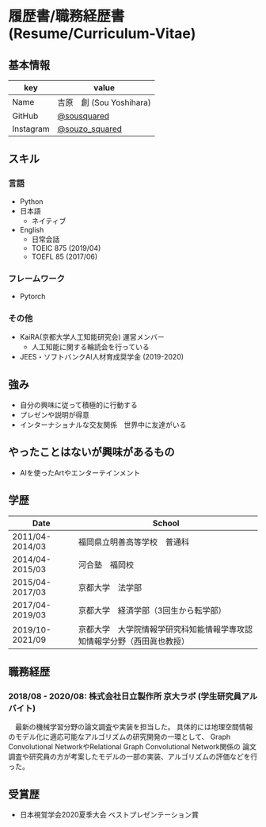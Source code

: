 # 履歴書/職務経歴書 (Resume/Curriculum-Vitae)

## 基本情報
|key|value|
|---|-----|
|Name|吉原　創 (Sou Yoshihara)|
|GitHub|[@sousquared](https://github.com/sousquared)
|Instagram|[@souzo_squared](https://www.instagram.com/souzo_squared/)|

## スキル
### 言語
- Python
- 日本語
  - ネイティブ
- English
  - 日常会話
  - TOEIC 875 (2019/04)
  - TOEFL 85 (2017/06)

### フレームワーク
- Pytorch

### その他
- KaiRA(京都大学人工知能研究会) 運営メンバー
    - 人工知能に関する輪読会を行っている
- JEES・ソフトバンクAI人材育成奨学金 (2019-2020)

## 強み
- 自分の興味に従って積極的に行動する
- プレゼンや説明が得意
- インターナショナルな交友関係　世界中に友達がいる

## やったことはないが興味があるもの
- AIを使ったArtやエンターテインメント

## 学歴
|Date|School|
|----|-----|
|2011/04-2014/03|福岡県立明善高等学校　普通科|
|2014/04-2015/03|河合塾　福岡校|
|2015/04-2017/03|京都大学　法学部|
|2017/04-2019/03|京都大学　経済学部（3回生から転学部）|
|2019/10-2021/09|京都大学　大学院情報学研究科知能情報学専攻認知情報学分野（西田眞也教授）|


## 職務経歴
### 2018/08 - 2020/08: 株式会社日立製作所 京大ラボ (学生研究員アルバイト)
　最新の機械学習分野の論文調査や実装を担当した。
具体的には地理空間情報のモデル化に適応可能なアルゴリズムの研究開発の一環として、
Graph Convolutional NetworkやRelational Graph Convolutional Network関係の
論文調査や研究員の方が考案したモデルの一部の実装、アルゴリズムの評価などを行った。

## 受賞歴
- 日本視覚学会2020夏季大会 ベストプレゼンテーション賞

[](
参考：https://github.com/okohs/Curriculum-Vitae-template
)